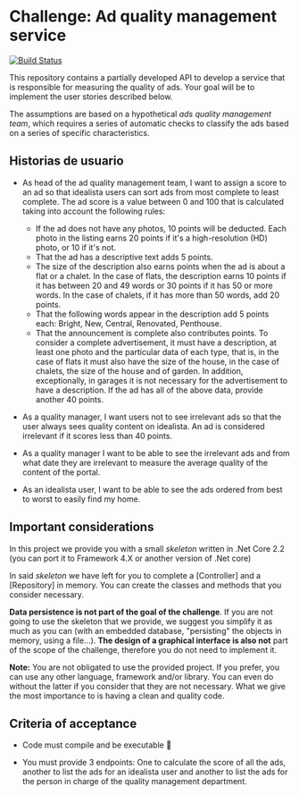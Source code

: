 # Challenge: Ad quality management service

[![Build Status](https://travis-ci.org/idealista/coding-test-ranking-dotnet.svg?branch=main)](https://travis-ci.org/idealista/coding-test-ranking-dotnet)

This repository contains a partially developed API to develop a service that is responsible for measuring the quality of ads. Your goal will be to implement the user stories described below.

The assumptions are based on a hypothetical *ads quality management team*, which requires a series of automatic checks to classify the ads based on a series of specific characteristics.

## Historias de usuario

* As head of the ad quality management team, I want to assign a score to an ad so that idealista users can sort ads from most complete to least complete. The ad score is a value between 0 and 100 that is calculated taking into account the following rules:
  * If the ad does not have any photos, 10 points will be deducted. Each photo in the listing earns 20 points if it's a high-resolution (HD) photo, or 10 if it's not.
  * That the ad has a descriptive text adds 5 points.
  * The size of the description also earns points when the ad is about a flat or a chalet. In the case of flats, the description earns 10 points if it has between 20 and 49 words or 30 points if it has 50 or more words. In the case of chalets, if it has more than 50 words, add 20 points.
  * That the following words appear in the description add 5 points each: Bright, New, Central, Renovated, Penthouse.
  * That the announcement is complete also contributes points. To consider a complete advertisement, it must have a description, at least one photo and the particular data of each type, that is, in the case of flats it must also have the size of the house, in the case of chalets, the size of the house and of garden. In addition, exceptionally, in garages it is not necessary for the advertisement to have a description. If the ad has all of the above data, provide another 40 points.

* As a quality manager, I want users not to see irrelevant ads so that the user always sees quality content on idealista. An ad is considered irrelevant if it scores less than 40 points.

* As a quality manager I want to be able to see the irrelevant ads and from what date they are irrelevant to measure the average quality of the content of the portal.

* As an idealista user, I want to be able to see the ads ordered from best to worst to easily find my home.
## Important considerations

In this project we provide you with a small *skeleton* written in .Net Core 2.2 (you can port it to Framework 4.X or another version of .Net core)

In said *skeleton* we have left for you to complete a [Controller] and a [Repository] in memory. You can create the classes and methods that you consider necessary.

**Data persistence is not part of the goal of the challenge**. If you are not going to use the skeleton that we provide, we suggest you simplify it as much as you can (with an embedded database, "persisting" the objects in memory, using a file...). **The design of a graphical interface is also not** part of the scope of the challenge, therefore you do not need to implement it.

**Note:** You are not obligated to use the provided project. If you prefer, you can use any other language, framework and/or library. You can even do without the latter if you consider that they are not necessary. What we give the most importance to is having a clean and quality code.

## Criteria of acceptance

* Code must compile and be executable :dancer:

* You must provide 3 endpoints: One to calculate the score of all the ads, another to list the ads for an idealista user and another to list the ads for the person in charge of the quality management department.
